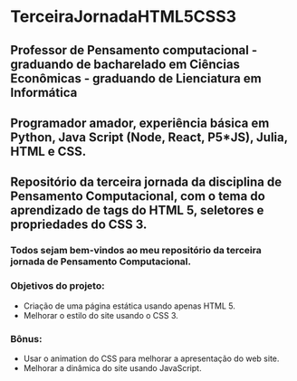 # TerceiraJornadaHTML5CSS3
## Professor de Pensamento computacional -  graduando de bacharelado em Ciências Econômicas - graduando de Lienciatura em Informática
## Programador amador, experiência básica em Python, Java Script (Node, React, P5*JS), Julia, HTML e CSS.
## Repositório da terceira jornada da disciplina de Pensamento Computacional, com o tema do aprendizado de tags do HTML 5, seletores e propriedades do CSS 3.
 
### Todos sejam bem-vindos ao meu repositório da terceira jornada de Pensamento Computacional. 

### Objetivos do projeto:

- Criação de uma página estática usando apenas HTML 5.
- Melhorar o estilo do site usando o CSS 3.


### Bônus:
- Usar o animation do CSS para melhorar a apresentação do web site.
- Melhorar a dinâmica do site usando JavaScript.

